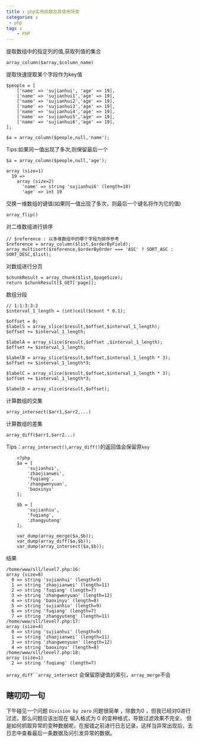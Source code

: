 ```yaml
---
title : php实用函数及其使用场景
categories : 
 - php 
tags :
	- PHP
---
```


提取数组中的指定列的值,获取列值的集合

	array_column($array,$column_name)

提取快速提取某个字段作为key值
	
	$people = [
		['name' => 'sujianhui', 'age' => 19],
		['name' => 'sujianhui1','age' => 19],
		['name' => 'sujianhui2','age' => 19],
		['name' => 'sujianhui3','age' => 19],
		['name' => 'sujianhui4','age' => 19],
		['name' => 'sujianhui5','age' => 19],
		['name' => 'sujianhui6','age' => 19],
	];

	$a = array_column($people,null,'name');
	
Tips:如果同一值出现了多次,则保留最后一个

	$a = array_column($people,null,'age'); 
	
	array (size=1)
	  19 => 
		array (size=2)
		  'name' => string 'sujianhui6' (length=10)
		  'age' => int 19
	
交换一维数组的键值(如果同一值出现了多次，则最后一个键名将作为它的值)

	array_flip() 

对二维数组进行排序
	
	// $reference : 以多维数组中的哪个字段为排序参考
	$reference = array_column($list,$orderByField);
    array_multisort($reference,$orderByOrder === 'ASC' ? SORT_ASC : SORT_DESC,$list);
	
对数组进行分页
	
	$chunkResult = array_chunk($list,$pageSize);
	return $chunkResult[$_GET['page]];
	
数组分段

    // 1:1:3:3:2
    $interval_1_length = (int)ceil($count * 0.1);

    $offset = 0;
    $labelS = array_slice($result,$offset,$interval_1_length);
    $offset += $interval_1_length;

    $labelA = array_slice($result,$offset ,$interval_1_length);
    $offset += $interval_1_length;

    $labelB = array_slice($result,$offset,$interval_1_length * 3);
    $offset += $interval_1_length*3;

    $labelC = array_slice($result,$offset,$interval_1_length * 3);
    $offset += $interval_1_length*3;

    $labelD = array_slice($result,$offset);
	
	
计算数组的交集	

	array_intersect($arr1,$arr2,...) 	
	
计算数组的差集

	array_diff($arr1,$arr2...)	
	
Tips：`array_intersect()`,`array_diff()`的返回值会保留原`key`

		<?php
	    $a = [
	        'sujianhui',
	        'zhaojianwei',
	        'fuqiang',
	        'zhangwenyuan',
	        'baoxinyu'
	    ];

	    $b = [
	        'sujianhiu',
	        'fuqiang',
	        'zhangyuteng'
	    ];

	    var_dump(array_merge($a,$b));
	    var_dump(array_diff($a,$b));
	    var_dump(array_intersect($a,$b));

结果

	/home/www/sll/level7.php:16:
	array (size=8)
	  0 => string 'sujianhui' (length=9)
	  1 => string 'zhaojianwei' (length=11)
	  2 => string 'fuqiang' (length=7)
	  3 => string 'zhangwenyuan' (length=12)
	  4 => string 'baoxinyu' (length=8)
	  5 => string 'sujianhiu' (length=9)
	  6 => string 'fuqiang' (length=7)
	  7 => string 'zhangyuteng' (length=11)
	/home/www/sll/level7.php:17:
	array (size=4)
	  0 => string 'sujianhui' (length=9)
	  1 => string 'zhaojianwei' (length=11)
	  3 => string 'zhangwenyuan' (length=12)
	  4 => string 'baoxinyu' (length=8)
	/home/www/sll/level7.php:18:
	array (size=1)
	  2 => string 'fuqiang' (length=7)


`array_diff``array_intersect` 会保留原键值的索引，`array_merge`不会

## 瞎叨叨一句

下午碰见一个问题 `Division by zero`
问题很简单 ，除数为0 ，但我已经对0进行过滤，那么问题应该出现在 输入格式为 0 的变种格式，导致过滤效果不完全，
但是如何抓取异常的变种数据呢，在报错之前进行日志记录，这样当异常出现后，去日志中查看最后一条数据及问引发异常的数据。